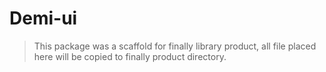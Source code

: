 # Demi-ui

> This package was a scaffold for finally library product, all file placed here will be copied to finally product directory.


